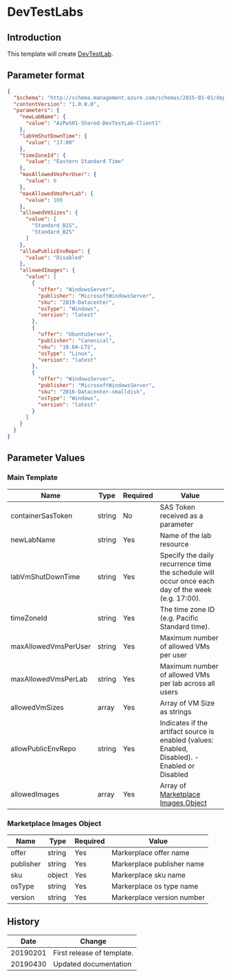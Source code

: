 # DevTestLabs

## Introduction

This template will create [DevTestLab](https://docs.microsoft.com/en-us/azure/templates/microsoft.devtestlab/2018-09-15/labs).

## Parameter format

```json
{
  "$schema": "http://schema.management.azure.com/schemas/2015-01-01/deploymentParameters.json#",
  "contentVersion": "1.0.0.0",
  "parameters": {
    "newLabName": {
      "value": "AzPwS01-Shared-DevTestLab-Client1"
    },
    "labVmShutDownTime": {
      "value": "17:00"
    },
    "timeZoneId": {
      "value": "Eastern Standard Time"
    },
    "maxAllowedVmsPerUser": {
      "value": 6
    },
    "maxAllowedVmsPerLab": {
      "value": 100
    },
    "allowedVmSizes": {
      "value": [
        "Standard_B1S",
        "Standard_B2S"
      ]
    },
    "allowPublicEnvRepo": {
      "value": "Disabled"
    },
    "allowedImages": {
      "value": [
        {
          "offer": "WindowsServer",
          "publisher": "MicrosoftWindowsServer",
          "sku": "2019-Datacenter",
          "osType": "Windows",
          "version": "latest"
        },
        {
          "offer": "UbuntuServer",
          "publisher": "Canonical",
          "sku": "18.04-LTS",
          "osType": "Linux",
          "version": "latest"
        },
        {
          "offer": "WindowsServer",
          "publisher": "MicrosoftWindowsServer",
          "sku": "2016-Datacenter-smalldisk",
          "osType": "Windows",
          "version": "latest"
        }
      ]
    }
  }
}
```

## Parameter Values

### Main Template

| Name                 | Type   | Required | Value                                                                                             |
| -------------------- | ------ | -------- | ------------------------------------------------------------------------------------------------- |
| containerSasToken    | string | No       | SAS Token received as a parameter                                                                 |
| newLabName           | string | Yes      | Name of the lab resource                                                                          |
| labVmShutDownTime    | string | Yes      | Specify the daily recurrence time the schedule will occur once each day of the week (e.g. 17:00). |
| timeZoneId           | string | Yes      | The time zone ID (e.g. Pacific Standard time).                                                    |
| maxAllowedVmsPerUser | string | Yes      | Maximum number of allowed VMs per user                                                            |
| maxAllowedVmsPerLab  | string | Yes      | Maximum number of allowed VMs per lab across all users                                            |
| allowedVmSizes       | array  | Yes      | Array of VM Size as strings                                                                       |
| allowPublicEnvRepo   | string | Yes      | Indicates if the artifact source is enabled (values: Enabled, Disabled). - Enabled or Disabled    |
| allowedImages        | array  | Yes      | Array of [Marketplace Images Object](###marketplace-images-object)                                |

### Marketplace Images Object

| Name      | Type   | Required | Value                      |
| --------- | ------ | -------- | -------------------------- |
| offer     | string | Yes      | Markerplace offer name     |
| publisher | string | Yes      | Markerplace publisher name |
| sku       | object | Yes      | Markerplace sku name       |
| osType    | string | Yes      | Markerplace os type name   |
| version   | string | Yes      | Markerplace version number |

## History

| Date     | Change                     |
| -------- | -------------------------- |
| 20190201 | First release of template. |
| 20190430 | Updated documentation      |
